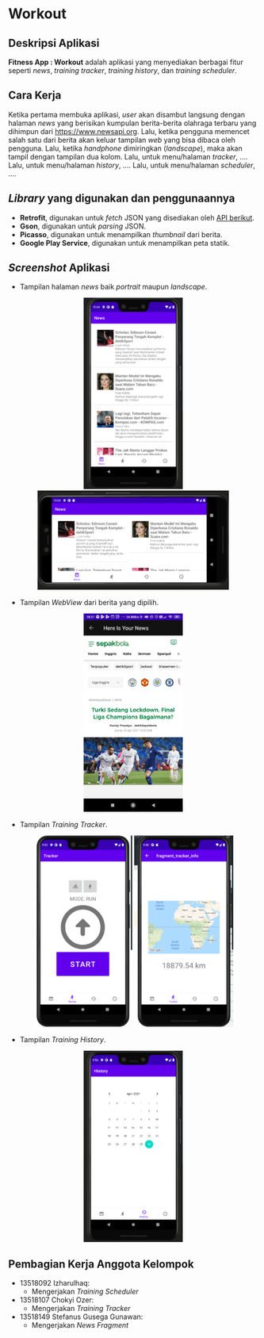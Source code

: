 # Workout
## Deskripsi Aplikasi
**Fitness App : Workout** adalah aplikasi yang menyediakan berbagai fitur seperti *news*, *training tracker*, *training history*, dan *training scheduler*. 
## Cara Kerja
Ketika pertama membuka aplikasi, *user* akan disambut langsung dengan halaman *news* yang berisikan kumpulan berita-berita olahraga terbaru yang dihimpun dari <https://www.newsapi.org>. Lalu, ketika pengguna memencet salah satu dari berita akan keluar tampilan *web* yang bisa dibaca oleh pengguna. Lalu, ketika *handphone* dimiringkan (*landscape*), maka akan tampil dengan tampilan dua kolom. Lalu, untuk menu/halaman *tracker*, .... Lalu, untuk menu/halaman *history*, .... Lalu, untuk menu/halaman *scheduler*, ....
## *Library* yang digunakan dan penggunaannya
- **Retrofit**, digunakan untuk *fetch* JSON yang disediakan oleh [API berikut](https://www.newsapi.org).
- **Gson**, digunakan untuk *parsing* JSON.
- **Picasso**, digunakan untuk menampilkan *thumbnail* dari berita.
- **Google Play Service**, digunakan untuk menampilkan peta statik.
## <i>Screenshot</i> Aplikasi
- Tampilan halaman *news* baik *portrait* maupun *landscape*.
<p align="center">
<img src="./images/news-portrait.png" width=200>
<img src="./images/news-landscape.png" height=200>
</p>

- Tampilan *WebView* dari berita yang dipilih.
<p align="center">
<img src="./images/news-web-view.jpg" width=200>
</p>

- Tampilan *Training Tracker*.
<p align="center">
<img src="./images/tracker-main.png" width = 200>
<img src="./images/tracker-info.png" width = 200>
</p>

- Tampilan *Training History*.
<p align="center">
<img src="./images/history-main.png" width = 200>
</p>

## Pembagian Kerja Anggota Kelompok
- 13518092 Izharulhaq:
    - Mengerjakan *Training Scheduler*
- 13518107 Chokyi Ozer:
    - Mengerjakan *Training Tracker*
- 13518149 Stefanus Gusega Gunawan:
    - Mengerjakan *News Fragment*
